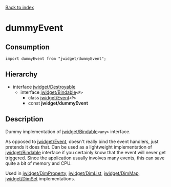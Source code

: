 [Back to index](../README.md)

# dummyEvent

## Consumption

	import dummyEvent from "jwidget/dummyEvent";

## Hierarchy

* interface [jwidget/Destroyable](Destroyable.md)
	* interface [jwidget/Bindable](Bindable.md)`<P>`
		* class [jwidget/Event](Event.md)`<P>`
		* const **jwidget/dummyEvent**

## Description

Dummy implementation of [jwidget/Bindable](Bindable.md)`<any>` interface.

As opposed to [jwidget/Event](Event.md), doesn't really bind the event handlers, just pretends it does that. Can be used as a lightweight implementation of [jwidget/Bindable](Bindable.md) interface if you certainly know that the event will never get triggered. Since the application usually involves many events, this can save quite a bit of memory and CPU.

Used in [jwidget/DimProperty](DimProperty.md), [jwidget/DimList](DimList.md), [jwidget/DimMap](DimMap.md), [jwidget/DimSet](DimSet.md) implementations.

